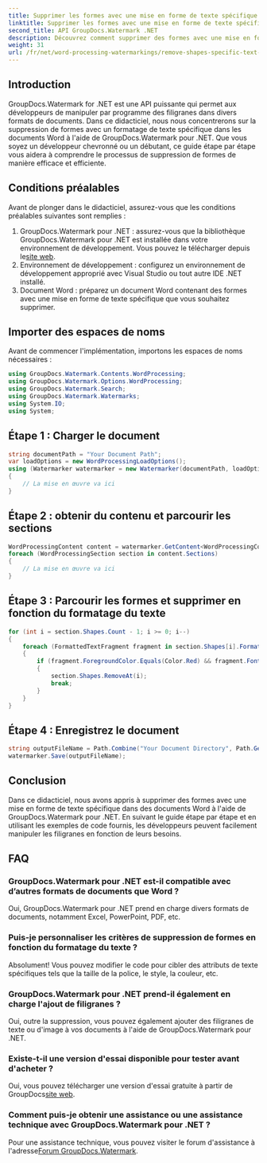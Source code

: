 ```yaml
---
title: Supprimer les formes avec une mise en forme de texte spécifique dans Word Docs
linktitle: Supprimer les formes avec une mise en forme de texte spécifique dans Word Docs
second_title: API GroupDocs.Watermark .NET
description: Découvrez comment supprimer des formes avec une mise en forme de texte spécifique dans des documents Word à l'aide de GroupDocs.Watermark pour .NET. Suivez notre guide pour une manipulation efficace des filigranes.
weight: 31
url: /fr/net/word-processing-watermarkings/remove-shapes-specific-text-formatting-word-docs/
---
```

## Introduction
GroupDocs.Watermark for .NET est une API puissante qui permet aux développeurs de manipuler par programme des filigranes dans divers formats de documents. Dans ce didacticiel, nous nous concentrerons sur la suppression de formes avec un formatage de texte spécifique dans les documents Word à l'aide de GroupDocs.Watermark pour .NET. Que vous soyez un développeur chevronné ou un débutant, ce guide étape par étape vous aidera à comprendre le processus de suppression de formes de manière efficace et efficiente.
## Conditions préalables
Avant de plonger dans le didacticiel, assurez-vous que les conditions préalables suivantes sont remplies :
1.  GroupDocs.Watermark pour .NET : assurez-vous que la bibliothèque GroupDocs.Watermark pour .NET est installée dans votre environnement de développement. Vous pouvez le télécharger depuis le[site web](https://releases.groupdocs.com/Watermark/net/).
2. Environnement de développement : configurez un environnement de développement approprié avec Visual Studio ou tout autre IDE .NET installé.
3. Document Word : préparez un document Word contenant des formes avec une mise en forme de texte spécifique que vous souhaitez supprimer.

## Importer des espaces de noms
Avant de commencer l'implémentation, importons les espaces de noms nécessaires :
```csharp
using GroupDocs.Watermark.Contents.WordProcessing;
using GroupDocs.Watermark.Options.WordProcessing;
using GroupDocs.Watermark.Search;
using GroupDocs.Watermark.Watermarks;
using System.IO;
using System;
```
## Étape 1 : Charger le document
```csharp
string documentPath = "Your Document Path";
var loadOptions = new WordProcessingLoadOptions();
using (Watermarker watermarker = new Watermarker(documentPath, loadOptions))
{
    // La mise en œuvre va ici
}
```
## Étape 2 : obtenir du contenu et parcourir les sections
```csharp
WordProcessingContent content = watermarker.GetContent<WordProcessingContent>();
foreach (WordProcessingSection section in content.Sections)
{
    // La mise en œuvre va ici
}
```
## Étape 3 : Parcourir les formes et supprimer en fonction du formatage du texte
```csharp
for (int i = section.Shapes.Count - 1; i >= 0; i--)
{
    foreach (FormattedTextFragment fragment in section.Shapes[i].FormattedTextFragments)
    {
        if (fragment.ForegroundColor.Equals(Color.Red) && fragment.Font.FamilyName == "Arial")
        {
            section.Shapes.RemoveAt(i);
            break;
        }
    }
}
```
## Étape 4 : Enregistrez le document
```csharp
string outputFileName = Path.Combine("Your Document Directory", Path.GetFileName(documentPath));
watermarker.Save(outputFileName);
```

## Conclusion
Dans ce didacticiel, nous avons appris à supprimer des formes avec une mise en forme de texte spécifique dans des documents Word à l'aide de GroupDocs.Watermark pour .NET. En suivant le guide étape par étape et en utilisant les exemples de code fournis, les développeurs peuvent facilement manipuler les filigranes en fonction de leurs besoins.
## FAQ
### GroupDocs.Watermark pour .NET est-il compatible avec d’autres formats de documents que Word ?
Oui, GroupDocs.Watermark pour .NET prend en charge divers formats de documents, notamment Excel, PowerPoint, PDF, etc.
### Puis-je personnaliser les critères de suppression de formes en fonction du formatage du texte ?
Absolument! Vous pouvez modifier le code pour cibler des attributs de texte spécifiques tels que la taille de la police, le style, la couleur, etc.
### GroupDocs.Watermark pour .NET prend-il également en charge l'ajout de filigranes ?
Oui, outre la suppression, vous pouvez également ajouter des filigranes de texte ou d'image à vos documents à l'aide de GroupDocs.Watermark pour .NET.
### Existe-t-il une version d'essai disponible pour tester avant d'acheter ?
 Oui, vous pouvez télécharger une version d'essai gratuite à partir de GroupDocs[site web](https://releases.groupdocs.com/).
### Comment puis-je obtenir une assistance ou une assistance technique avec GroupDocs.Watermark pour .NET ?
 Pour une assistance technique, vous pouvez visiter le forum d'assistance à l'adresse[Forum GroupDocs.Watermark](https://forum.groupdocs.com/c/watermark/19).